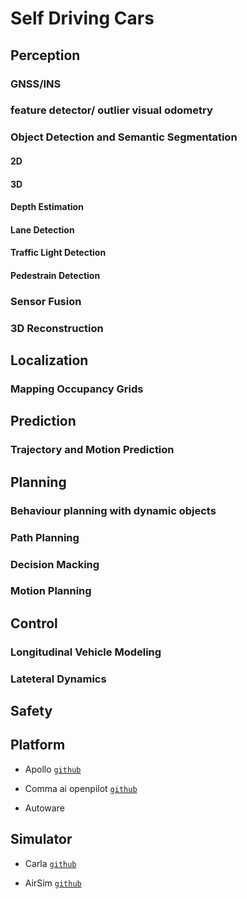 # Self Driving Cars

## Perception

### GNSS/INS

### feature detector/ outlier visual odometry

### Object Detection and Semantic Segmentation

#### 2D

#### 3D

#### Depth Estimation
#### Lane Detection
#### Traffic Light Detection
#### Pedestrain Detection

### Sensor Fusion

### 3D Reconstruction

## Localization

### Mapping Occupancy Grids

## Prediction

### Trajectory and Motion Prediction

## Planning

### Behaviour planning with dynamic objects

### Path Planning

### Decision Macking

### Motion Planning



## Control

### Longitudinal Vehicle Modeling

### Lateteral Dynamics 

## Safety


## Platform

* Apollo [`github`](https://github.com/ApolloAuto/apollo)

* Comma ai openpilot [`github`](https://github.com/commaai/openpilot)

* Autoware

## Simulator

* Carla [`github`](https://github.com/carla-simulator/carla)

* AirSim [`github`](https://github.com/Microsoft/AirSim)
